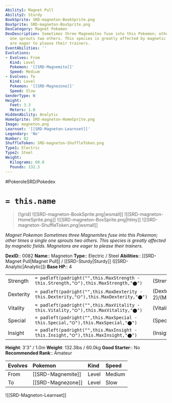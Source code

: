 ```yaml
---
Ability1: Magnet Pull
Ability2: Sturdy
BookSprite: SRD-magneton-BookSprite.png
BoxSprite: SRD-magneton-BoxSprite.png
DexCategory: Magnet Pokemon
DexDescription: Sometimes three Magnemites fuse into this Pokemon; other times a single
  one sprouts two others. This species is greatly affected by magnetic fields. Magnetons
  are eager to please their trainers.
EventAbilities: ''
Evolutions:
- Evolves: From
  Kind: Level
  Pokemon: '[[SRD-Magnemite]]'
  Speed: Medium
- Evolves: To
  Kind: Level
  Pokemon: '[[SRD-Magnezone]]'
  Speed: Slow
GenderType: N
Height:
  Feet: 3.3
  Meters: 1.0
HiddenAbility: Analytic
HomeSprite: SRD-magneton-HomeSprite.png
Image: magneton.png
Learnset: '[[SRD-Magneton-Learnset]]'
Legendary: 'No'
Number: 82
ShuffleToken: SRD-magneton-ShuffleToken.png
Type1: Electric
Type2: Steel
Weight:
  Kilograms: 60.0
  Pounds: 132.3
---
```


#PokeroleSRD/Pokedex

# `= this.name`

> [!grid]
> ![[SRD-magneton-BookSprite.png|wsmall]]
> ![[SRD-magneton-HomeSprite.png]]
> ![[SRD-magneton-BoxSprite.png|htiny]]
> ![[SRD-magneton-ShuffleToken.png|wsmall]]


*Magnet Pokemon*
*Sometimes three Magnemites fuse into this Pokemon; other times a single one sprouts two others. This species is greatly affected by magnetic fields. Magnetons are eager to please their trainers.*

**DexID**:: 0082
**Name**:: Magneton
**Type**:: Electric / Steel
**Abilities**:: [[SRD-Magnet Pull|Magnet Pull]] / [[SRD-Sturdy|Sturdy]] ([[SRD-Analytic|Analytic]])
**Base HP**:: 4

|           |                                                                                        |                                          |
| --------- | -------------------------------------------------------------------------------------- | ---------------------------------------- |
| Strength  | `= padleft(padright("",this.MaxStrength - this.Strength,"⭘"),this.MaxStrength,"⬤")`    | (Strength::2)/(MaxStrength::4)   |
| Dexterity | `= padleft(padright("",this.MaxDexterity - this.Dexterity,"⭘"),this.MaxDexterity,"⬤")` | (Dexterity:: 2)/(MaxDexterity::5) |
| Vitality  | `= padleft(padright("",this.MaxVitality - this.Vitality,"⭘"),this.MaxVitality,"⬤")`    | (Vitality::3)/(MaxVitality::6)   |
| Special   | `= padleft(padright("",this.MaxSpecial - this.Special,"⭘"),this.MaxSpecial,"⬤")`       | (Special::3)/(MaxSpecial::7)     |
| Insight   | `= padleft(padright("",this.MaxInsight - this.Insight,"⭘"),this.MaxInsight,"⬤")`       | (Insight::2)/(MaxInsight::6)     |

**Height**: 3'3" / 1.0m
**Weight**: 132.3lbs / 60.0kg
**Good Starter**:: No
**Recommended Rank**:: Amateur

| Evolves   | Pokemon           | Kind   | Speed   |
|:----------|:------------------|:-------|:--------|
| From      | [[SRD-Magnemite]] | Level  | Medium  |
| To        | [[SRD-Magnezone]] | Level  | Slow    |

![[SRD-Magneton-Learnset]]